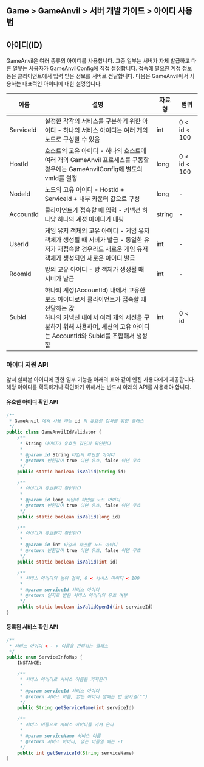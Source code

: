 ## Game > GameAnvil > 서버 개발 가이드 > 아이디 사용법

## 아이디(ID)

GameAnvil은 여러 종류의 아이디를 사용합니다. 그중 일부는 서버가 자체 발급하고 다른 일부는 사용자가 GameAnvilConfig에 직접 설정합니다. 접속에 필요한 계정 정보 등은 클라이언트에서 입력 받은
정보를 서버로 전달합니다. 다음은 GameAnvil에서 사용하는 대표적인 아이디에 대한 설명입니다.

| 이름        | 설명                                                                                                                                   | 자료형    | 범위           |
|-----------|--------------------------------------------------------------------------------------------------------------------------------------|--------|--------------|
| ServiceId | 설정한 각각의 서비스를 구분하기 위한 아이디 - 하나의 서비스 아이디는 여러 개의 노드로 구성할 수 있음                                                                           | int    | 0 < id < 100 |
| HostId    | 호스트의 고유 아이디 - 하나의 호스트에 여러 개의 GameAnvil 프로세스를 구동할 경우에는 GameAnvilConfig에 별도의 vmId를 설정                                                  | long   | 0 < id < 100 |
| NodeId    | 노드의 고유 아이디 - HostId + ServiceId + 내부 카운터 값으로 구성                                                                                      | long   | -            |
| AccountId | 클라이언트가 접속할 때 입력 - 커넥션 하나당 하나의 계정 아이디가 매핑                                                                                             | string | -            |
| UserId    | 게임 유저 객체의 고유 아이디 - 게임 유저 객체가 생성될 때 서버가 발급 - 동일한 유저가 재접속할 경우라도 새로운 게임 유저 객체가 생성되면 새로운 아이디 발급                                          | int    | -            |
| RoomId    | 방의 고유 아이디 - 방 객체가 생성될 때 서버가 발급                                                                                                       | int    | -            |
| SubId     | 하나의 계정(AccountId) 내에서 고유한 보조 아이디로서 클라이언트가 접속할 때 전달하는 값<br>하나의 커넥션 내에서 여러 개의 세션을 구분하기 위해 사용하며, 세션의 고유 아이디는 AccountId와 SubId를 조합해서 생성함 | int    | 0 < id       |

### 아이디 지원 API

앞서 살펴본 아이디에 관한 일부 기능을 아래의 표와 같이 엔진 사용자에게 제공합니다. 해당 아이디를 획득하거나 확인하기 위해서는 반드시 아래의 API를 사용해야 합니다.

#### 유효한 아이디 확인 API
```java
/**
 * GameAnvil 에서 사용 하는 id 의 유효성 검사를 위한 클래스
 */
public class GameAnvilIdValidator {
    /**
     * String 아이디가 유효한 값인지 확인한다
     *
     * @param id String 타입의 확인할 아이디
     * @return 반환값이 true 이면 유효, false 이면 무효
     */
    public static boolean isValid(String id)

    /**
     * 아이디가 유효한지 확인한다
     *
     * @param id long 타입의 확인할 노드 아이디
     * @return 반환값이 true 이면 유효, false 이면 무효
     */
    public static boolean isValid(long id)

    /**
     * 아이디가 유효한지 확인한다
     *
     * @param id int 타입의 확인할 노드 아이디
     * @return 반환값이 true 이면 유효, false 이면 무효
     */
    public static boolean isValid(int id) 

    /**
     * 서비스 아이디의 범위 검사, 0 < 서비스 아이디 < 100
     *
     * @param serviceId 서비스 아이디
     * @return 인자로 받은 서비스 아이디의 유효 여부
     */
    public static boolean isValidOpenId(int serviceId)
}

```

#### 등록된 서비스 확인 API
```java
/**
 * 서비스 아이디 < - > 이름을 관리하는 클래스
 */
public enum ServiceInfoMap {
    INSTANCE;

    /**
     * 서비스 아이디로 서비스 이름을 가져온다
     *
     * @param serviceId 서비스 아이디
     * @return 서비스 이름, 없는 아이디 일때는 빈 문자열("")
     */
    public String getServiceName(int serviceId) 

    /**
     * 서비스 이름으로 서비스 아이디를 가져 온다
     *
     * @param serviceName 서비스 이름
     * @return 서비스 아이디, 없는 이름일 때는 -1
     */
    public int getServiceId(String serviceName) 
}
```
